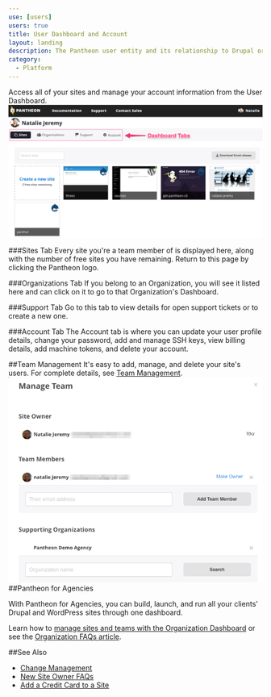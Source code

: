 ```yaml
---
use: [users]
users: true
title: User Dashboard and Account
layout: landing
description: The Pantheon user entity and its relationship to Drupal or WordPress sites, teams, and organizations.
category:
  - Platform
---
```


Access all of your sites and manage your account information from the User Dashboard.
![Site Dashboard](/source/assets/images/pantheon-user-dashboard1.png)

###Sites Tab
Every site you're a team member of is displayed here, along with the number of free sites you have remaining. Return to this page by clicking the Pantheon logo.

###Organizations Tab
If you belong to an Organization, you will see it listed here and can click on it to go to that Organization's Dashboard.

###Support Tab
Go to this tab to view details for open support tickets or to create a new one.

###Account Tab
The Account tab is where you can update your user profile details, change your password, add and manage SSH keys, view billing details, add machine tokens, and delete your account.

##Team Management
It's easy to add, manage, and delete your site's users. For complete details, see [Team Management](https://pantheon.io/docs/team-management/).
![Team Management Window](/source/assets/images/team-modal.png)
##Pantheon for Agencies

With Pantheon for Agencies, you can build, launch, and run all your clients’ Drupal and WordPress sites through one dashboard.

Learn how to [manage sites and teams with the Organization Dashboard](/docs/dashboard/) or see the [Organization FAQs article](/docs/faq/).

##See Also
- [Change Management](/docs/change-management/)
- [New Site Owner FAQs](/docs/new-site-owner/)
- [Add a Credit Card to a Site](/docs/add-a-credit-card-to-a-site/)
